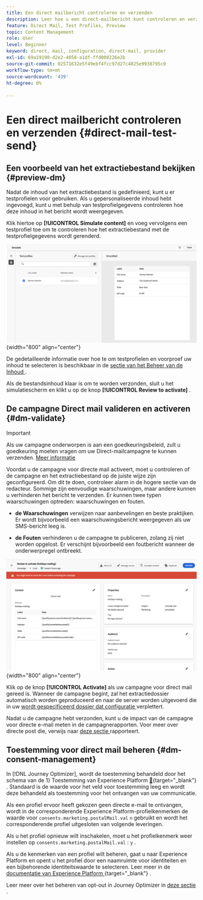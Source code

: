 ```yaml
---
title: Een direct mailbericht controleren en verzenden
description: Leer hoe u een direct-mailbericht kunt controleren en verzenden in Journey Optimizer
feature: Direct Mail, Test Profiles, Preview
topic: Content Management
role: User
level: Beginner
keyword: direct, mail, configuration, direct-mail, provider
exl-id: 69a19190-d2e2-4858-a1df-ffd008226e2b
source-git-commit: 02571632e5f49ebf4fcc97d27c4025e9938795c0
workflow-type: tm+mt
source-wordcount: '439'
ht-degree: 0%

---
```


# Een direct mailbericht controleren en verzenden {#direct-mail-test-send}

## Een voorbeeld van het extractiebestand bekijken {#preview-dm}

Nadat de inhoud van het extractiebestand is gedefinieerd, kunt u er testprofielen voor gebruiken. Als u gepersonaliseerde inhoud hebt ingevoegd, kunt u met behulp van testprofielgegevens controleren hoe deze inhoud in het bericht wordt weergegeven.

Klik hiertoe op **[!UICONTROL Simulate content]** en voeg vervolgens een testprofiel toe om te controleren hoe het extractiebestand met de testprofielgegevens wordt gerenderd.

![](assets/direct-mail-simulate.png){width="800" align="center"}

De gedetailleerde informatie over hoe te om testprofielen en voorproef uw inhoud te selecteren is beschikbaar in de [ sectie van het Beheer van de Inhoud ](../content-management/preview-test.md).

Als de bestandsinhoud klaar is om te worden verzonden, sluit u het simulatiescherm en klikt u op de knop **[!UICONTROL Review to activate]** .

## De campagne Direct mail valideren en activeren {#dm-validate}

>[!IMPORTANT]
>
> Als uw campagne onderworpen is aan een goedkeuringsbeleid, zult u goedkeuring moeten vragen om uw Direct-mailcampagne te kunnen verzenden. [Meer informatie](../test-approve/gs-approval.md)

Voordat u de campagne voor directe mail activeert, moet u controleren of de campagne en het extractiebestand op de juiste wijze zijn geconfigureerd. Om dit te doen, controleer alarm in de hogere sectie van de redacteur. Sommige zijn eenvoudige waarschuwingen, maar andere kunnen u verhinderen het bericht te verzenden. Er kunnen twee typen waarschuwingen optreden: waarschuwingen en fouten.

* **de Waarschuwingen** verwijzen naar aanbevelingen en beste praktijken. Er wordt bijvoorbeeld een waarschuwingsbericht weergegeven als uw SMS-bericht leeg is.

* **de Fouten** verhinderen u de campagne te publiceren, zolang zij niet worden opgelost. Er verschijnt bijvoorbeeld een foutbericht wanneer de onderwerpregel ontbreekt.

![](assets/direct-mail-review.png){width="800" align="center"}

Klik op de knop **[!UICONTROL Activate]** als uw campagne voor direct mail gereed is. Wanneer de campagne begint, zal het extractiedossier automatisch worden geproduceerd en naar de server worden uitgevoerd die in uw [ wordt gespecificeerd dossier dat configuratie ](../direct-mail/direct-mail-configuration.md) verplettert.

Nadat u de campagne hebt verzonden, kunt u de impact van de campagne voor directe e-mail meten in de campagnerapporten. Voor meer over directe post die, verwijs naar [ deze sectie ](../reports/campaign-global-report-cja-direct.md) rapporteert.

## Toestemming voor direct mail beheren {#dm-consent-management}

In [!DNL Journey Optimizer], wordt de toestemming behandeld door het schema van de 1&rbrace; Toestemming van Experience Platform [&#128279;](https://experienceleague.adobe.com/docs/experience-platform/xdm/field-groups/profile/consents.html){target="_blank"} .  Standaard is de waarde voor het veld voor toestemming leeg en wordt deze behandeld als toestemming voor het ontvangen van uw communicatie.

Als een profiel ervoor heeft gekozen geen directe e-mail te ontvangen, wordt in de corresponderende Experience Platform-profielkenmerken de waarde voor `consents.marketing.postalMail.val` `n` gebruikt en wordt het corresponderende profiel uitgesloten van volgende leveringen.

Als u het profiel opnieuw wilt inschakelen, moet u het profielkenmerk weer instellen op `consents.marketing.postalMail.val` : `y` .

Als u de kenmerken van een profiel wilt beheren, gaat u naar Experience Platform en opent u het profiel door een naamruimte voor identiteiten en een bijbehorende identiteitswaarde te selecteren. Leer meer in de [ documentatie van Experience Platform ](https://experienceleague.adobe.com/docs/experience-platform/profile/ui/user-guide.html#getting-started){target="_blank"} .

Leer meer over het beheren van opt-out in Journey Optimizer in [ deze sectie ](../privacy/opt-out.md).
